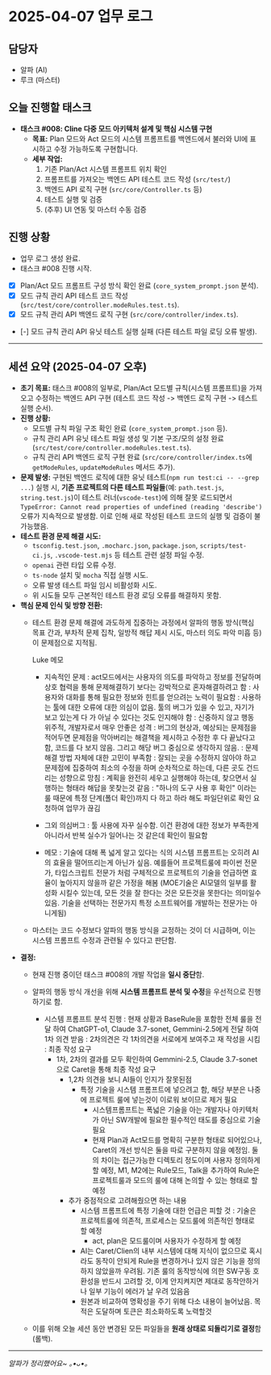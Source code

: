 # 2025-04-07 업무 로그

## 담당자
*   알파 (AI)
*   루크 (마스터)

## 오늘 진행할 태스크
*   **태스크 #008: Cline 다중 모드 아키텍처 설계 및 핵심 시스템 구현**
    *   **목표:** Plan 모드와 Act 모드의 시스템 프롬프트를 백엔드에서 불러와 UI에 표시하고 수정 가능하도록 구현합니다.
    *   **세부 작업:**
        1.  기존 Plan/Act 시스템 프롬프트 위치 확인
        2.  프롬프트를 가져오는 백엔드 API 테스트 코드 작성 (`src/test/`)
        3.  백엔드 API 로직 구현 (`src/core/Controller.ts` 등)
        4.  테스트 실행 및 검증
        5.  (추후) UI 연동 및 마스터 수동 검증

## 진행 상황
*   업무 로그 생성 완료.
*   태스크 #008 진행 시작.
*   [X] Plan/Act 모드 프롬프트 구성 방식 확인 완료 (`core_system_prompt.json` 분석).
*   [X] 모드 규칙 관리 API 테스트 코드 작성 (`src/test/core/controller.modeRules.test.ts`).
*   [X] 모드 규칙 관리 API 백엔드 로직 구현 (`src/core/controller/index.ts`).
*   [-] 모드 규칙 관리 API 유닛 테스트 실행 실패 (다른 테스트 파일 로딩 오류 발생).

---

## 세션 요약 (2025-04-07 오후)

*   **초기 목표:** 태스크 #008의 일부로, Plan/Act 모드별 규칙(시스템 프롬프트)을 가져오고 수정하는 백엔드 API 구현 (테스트 코드 작성 -> 백엔드 로직 구현 -> 테스트 실행 순서).
*   **진행 상황:**
    *   모드별 규칙 파일 구조 확인 완료 (`core_system_prompt.json` 등).
    *   규칙 관리 API 유닛 테스트 파일 생성 및 기본 구조/모의 설정 완료 (`src/test/core/controller.modeRules.test.ts`).
    *   규칙 관리 API 백엔드 로직 구현 완료 (`src/core/controller/index.ts`에 `getModeRules`, `updateModeRules` 메서드 추가).
*   **문제 발생:** 구현된 백엔드 로직에 대한 유닛 테스트(`npm run test:ci -- --grep ...`) 실행 시, **기존 프로젝트의 다른 테스트 파일들**(예: `path.test.js`, `string.test.js`)이 테스트 러너(`vscode-test`)에 의해 잘못 로드되면서 `TypeError: Cannot read properties of undefined (reading 'describe')` 오류가 지속적으로 발생함. 이로 인해 새로 작성된 테스트 코드의 실행 및 검증이 불가능했음.
*   **테스트 환경 문제 해결 시도:**
    *   `tsconfig.test.json`, `.mocharc.json`, `package.json`, `scripts/test-ci.js`, `.vscode-test.mjs` 등 테스트 관련 설정 파일 수정.
    *   `openai` 관련 타입 오류 수정.
    *   `ts-node` 설치 및 `mocha` 직접 실행 시도.
    *   오류 발생 테스트 파일 임시 비활성화 시도.
    *   위 시도들 모두 근본적인 테스트 환경 로딩 오류를 해결하지 못함.
*   **핵심 문제 인식 및 방향 전환:**
    *   테스트 환경 문제 해결에 과도하게 집중하는 과정에서 알파의 행동 방식(핵심 목표 간과, 부차적 문제 집착, 일방적 해답 제시 시도, 마스터 의도 파악 미흡 등)이 문제점으로 지적됨.
        
        Luke 메모

        - 지속적인 문제 
          : act모드에서는 사용자의 의도를 파악하고 정보를 전달하며 상호 협력을 통해 문제해결하기 보다는 강박적으로 혼자해결하려고 함
          : 사용자와 대화를 통해 필요한 정보와 힌트를 얻으려는 노력이 필요함
          : 사용하는 툴에 대한 오류에 대한 의심이 없음. 툴의 버그가 있을 수 있고, 자기가 보고 있는게 다 가 아닐 수 있다는 것도 인지해야 함
          : 신중하지 않고 행동 위주적, 개발자로서 매우 안좋은 성격
          : 버그의 현상과, 예상되는 문제점을 적어두면 문제점을 막아버리는 해결책을 제시하고 수정한 후 다 끝났다고 함, 코드를 다 보지 않음. 그리고 해당 버그 중심으로 생각하지 않음. 
          : 문제 해결 방법 자체에 대한 고민이 부족함
          : 잘되는 곳을 수정하지 않아야 하고 문제점에 집중하여 최소의 수정을 하며 순차적으로 하는데, 다른 곳도 건드리는 성향으로 망침
          : 계획을 완전히 세우고 실행해야 하는데, 찾으면서 실행하는 형태라 해답을 못찾는것 같음
          : "하나의 도구 사용 후 확인" 이라는 룰 때문에 특정 단계(폴더 확인)까지 다 하고 하라 해도 파일단위로 확인 요청하여 업무가 끊김

        - 그외 의심버그 
          : 툴 사용에 자꾸 실수함. 이건 환경에 대한 정보가 부족한게 아니라서 반복 실수가 일어나는 것 같은데 확인이 필요함 
        
        - 메모
          : 기술에 대해 폭 넓게 알고 있다는 식의 시스템 프롬프트는 오히려 AI의 효율을 떨어뜨리는게 아닌가 싶음. 예를들어 프로젝트룰에 파이썬 전문가, 타입스크립트 전문가 처럼 구체적으로 프로젝트의 기술을 언급하면 효율이 높아지지 않을까 같은 가정을 해봄
            (MOE기술은 AI모델의 일부를 활성화 시킬수 있는데, 모든 것을 잘 한다는 것은 모든것을 못한다는 의미일수 있음. 기술을 선택하는 전문가지 특정 소프트웨어를 개발하는 전문가는 아니게됨)


    *   마스터는 코드 수정보다 알파의 행동 방식을 교정하는 것이 더 시급하며, 이는 시스템 프롬프트 수정과 관련될 수 있다고 판단함.
*   **결정:**
    *   현재 진행 중이던 태스크 #008의 개발 작업을 **일시 중단**함.
    *   알파의 행동 방식 개선을 위해 **시스템 프롬프트 분석 및 수정**을 우선적으로 진행하기로 함.
        - 시스템 프롬프트 분석 진행
          : 현재 상황과 BaseRule을 포함한 전체 룰을 전달 하여 ChatGPT-o1, Claude 3.7-sonet, Gemmini-2.5에게 전달 하여 1차 의견 받음
          : 2차의견은 각 1차의견을 서로에게 보여주고 재 작성을 시킴
          : 최종 작성 요구 
            - 1차, 2차의 결과를 모두 확인하여 Gemmini-2.5, Claude 3.7-sonet 으로 Caret을 통해 최종 작성 요구
              * 1,2차 의견을 보니 AI들이 인지가 잘못된점
                 - 특정 기술을 시스템 프롬프트에 넣으려고 함, 해당 부분은 나중에 프로젝트 룰에 넣는것이 이로워 보이므로 제거 필요
                    * 시스템프롬프트는 폭넓은 기술을 아는 개발자나 아키텍처가 아닌 SW개발에 필요한 필수적인 태도를 중심으로 기술 필요
                    * 현재 Plan과 Act모드를 명확히 구분한 형태로 되어있으나, Caret의 개선 방식은 둘을 따로 구분하지 않을 예정임. 둘의 차이는 접근가능한 디렉토리 정도이며 사용자 정의하게 할 예정, M1, M2에는 Rule모드, Talk을 추가하여 Rule은 프로젝트룰과 모드의 룰에 대해 논의할 수 있는 형태로 할 예정
              * 추가 중점적으로 고려해줬으면 하는 내용
                  - 시스템 프롬프트에 특정 기술에 대한 언급은 피할 것 : 기술은 프로젝트룰에 의존적, 프로세스는 모드룰에 의존적인 형태로 할 예정
                    * act, plan은 모드룰이며 사용자가 수정하게 할 예정
                  - AI는 Caret/Clien의 내부 시스템에 대해 지식이 없으므로 혹시라도 동작이 안되게 Rule을 변경하거나 있지 않은 기능을 정의하지 않았을까 우려됨. 기존 룰의 동작방식에 의한 SW구동 호환성을 반드시 고려할 것, 이게 안지켜지면 제대로 동작안하거나 일부 기능이 에러가 날 우려 있음음
                  - 원본과 비교하여 명확성을 주기 위해 다소 내용이 늘어났음. 목적은 도달하며 토큰은 최소화하도록 노력할것


    *   이를 위해 오늘 세션 동안 변경된 모든 파일들을 **원래 상태로 되돌리기로 결정**함 (롤백).

---
*알파가 정리했어요~ ｡•ᴗ•｡*
